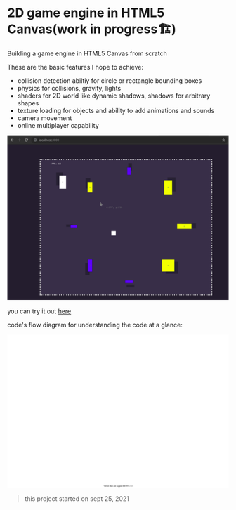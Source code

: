 # 2D game engine in HTML5 Canvas(work in progress🏗️)
Building a game engine in HTML5 Canvas from scratch

These are the basic features I hope to achieve:
- collision detection abiltiy for circle or rectangle bounding boxes
- physics for collisions, gravity, lights
- shaders for 2D world like dynamic shadows, shadows for arbitrary shapes
- texture loading for objects and ability to add animations and sounds
- camera movement 
- online multiplayer capability 

![screenshot 2D game engine in HTML Canvas](https://github.com/hackasaur/2D-game-engine-in-HTML-Canvas/blob/master/2D%20game%20engine%20in%20HTML%20Canvas.png)

you can try it out [here](https://hackasaur.github.io/2D-game-engine-in-HTML-Canvas/)

code's flow diagram for understanding the code at a glance:

![code's flow diagram svg](https://github.com/hackasaur/2D-game-engine-in-HTML-Canvas/blob/master/flow%20diagram.svg)

>   this project started on sept 25, 2021
